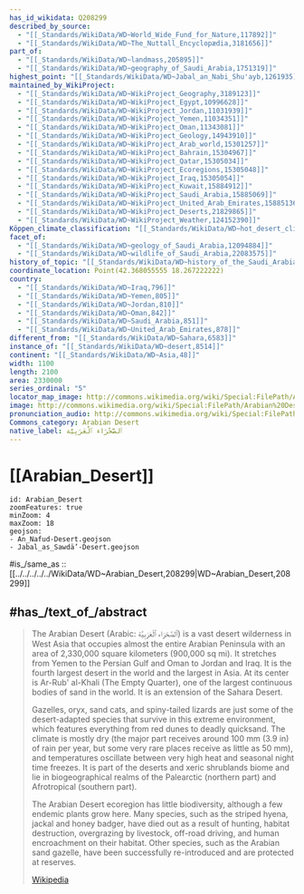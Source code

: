 ```yaml
---
has_id_wikidata: Q208299
described_by_source:
  - "[[_Standards/WikiData/WD~World_Wide_Fund_for_Nature,117892]]"
  - "[[_Standards/WikiData/WD~The_Nuttall_Encyclopædia,3181656]]"
part_of:
  - "[[_Standards/WikiData/WD~landmass,205895]]"
  - "[[_Standards/WikiData/WD~geography_of_Saudi_Arabia,1751319]]"
highest_point: "[[_Standards/WikiData/WD~Jabal_an_Nabi_Shu'ayb,1261935]]"
maintained_by_WikiProject:
  - "[[_Standards/WikiData/WD~WikiProject_Geography,3189123]]"
  - "[[_Standards/WikiData/WD~WikiProject_Egypt,10996628]]"
  - "[[_Standards/WikiData/WD~WikiProject_Jordan,11031939]]"
  - "[[_Standards/WikiData/WD~WikiProject_Yemen,11034351]]"
  - "[[_Standards/WikiData/WD~WikiProject_Oman,11343081]]"
  - "[[_Standards/WikiData/WD~WikiProject_Geology,14943910]]"
  - "[[_Standards/WikiData/WD~WikiProject_Arab_world,15301257]]"
  - "[[_Standards/WikiData/WD~WikiProject_Bahrain,15304967]]"
  - "[[_Standards/WikiData/WD~WikiProject_Qatar,15305034]]"
  - "[[_Standards/WikiData/WD~WikiProject_Ecoregions,15305048]]"
  - "[[_Standards/WikiData/WD~WikiProject_Iraq,15305054]]"
  - "[[_Standards/WikiData/WD~WikiProject_Kuwait,15884912]]"
  - "[[_Standards/WikiData/WD~WikiProject_Saudi_Arabia,15885069]]"
  - "[[_Standards/WikiData/WD~WikiProject_United_Arab_Emirates,15885136]]"
  - "[[_Standards/WikiData/WD~WikiProject_Deserts,21829865]]"
  - "[[_Standards/WikiData/WD~WikiProject_Weather,124152390]]"
Köppen_climate_classification: "[[_Standards/WikiData/WD~hot_desert_climate,5772665]]"
facet_of:
  - "[[_Standards/WikiData/WD~geology_of_Saudi_Arabia,12094884]]"
  - "[[_Standards/WikiData/WD~wildlife_of_Saudi_Arabia,22083575]]"
history_of_topic: "[[_Standards/WikiData/WD~history_of_the_Saudi_Arabian_Peninsula,22137063]]"
coordinate_location: Point(42.368055555 18.267222222)
country:
  - "[[_Standards/WikiData/WD~Iraq,796]]"
  - "[[_Standards/WikiData/WD~Yemen,805]]"
  - "[[_Standards/WikiData/WD~Jordan,810]]"
  - "[[_Standards/WikiData/WD~Oman,842]]"
  - "[[_Standards/WikiData/WD~Saudi_Arabia,851]]"
  - "[[_Standards/WikiData/WD~United_Arab_Emirates,878]]"
different_from: "[[_Standards/WikiData/WD~Sahara,6583]]"
instance_of: "[[_Standards/WikiData/WD~desert,8514]]"
continent: "[[_Standards/WikiData/WD~Asia,48]]"
width: 1100
length: 2100
area: 2330000
series_ordinal: "5"
locator_map_image: http://commons.wikimedia.org/wiki/Special:FilePath/Arabian%20Desert.jpg
image: http://commons.wikimedia.org/wiki/Special:FilePath/Arabian%20Desert%20-%20panoramio.jpg
pronunciation_audio: http://commons.wikimedia.org/wiki/Special:FilePath/LL-Q58635%20%28pan%29-Gaurav%20Jhammat-%E0%A8%85%E0%A8%B0%E0%A8%AC%E0%A9%80%20%E0%A8%AE%E0%A8%BE%E0%A8%B0%E0%A9%82%E0%A8%A5%E0%A8%B2.wav
Commons_category: Arabian Desert
native_label: ٱلصَّحْرَاء ٱلْعَرَبِيَّة
---
```


# [[Arabian_Desert]] 

```leaflet
id: Arabian_Desert
zoomFeatures: true 
minZoom: 4 
maxZoom: 18
geojson:
- An_Nafud-Desert.geojson
- Jabal_as_Sawdä’-Desert.geojson
```

#is_/same_as :: [[../../../../../WikiData/WD~Arabian_Desert,208299|WD~Arabian_Desert,208299]] 

## #has_/text_of_/abstract 

> The Arabian Desert (Arabic: ٱلصَّحْرَاء ٱلْعَرَبِيَّة) is a vast desert wilderness in West Asia that occupies almost the entire Arabian Peninsula with an area of 2,330,000 square kilometers (900,000 sq mi). It stretches from Yemen to the Persian Gulf and Oman to Jordan and Iraq. It is the fourth largest desert in the world and the largest in Asia. At its center is Ar-Rub' al-Khali (The Empty Quarter), one of the largest continuous bodies of sand in the world. It is an extension of the Sahara Desert.
>
> Gazelles, oryx, sand cats, and spiny-tailed lizards are just some of the desert-adapted species that survive in this extreme environment, which features everything from red dunes to deadly quicksand. The climate is mostly dry (the major part receives around 100 mm (3.9 in) of rain per year, but some very rare places receive as little as 50 mm), and temperatures oscillate between very high heat and seasonal night time freezes. It is part of the deserts and xeric shrublands biome and lie in biogeographical realms of the Palearctic (northern part) and Afrotropical (southern part).
>
> The Arabian Desert ecoregion has little biodiversity, although a few endemic plants grow here. Many species, such as the striped hyena, jackal and honey badger, have died out as a result of hunting, habitat destruction, overgrazing by livestock, off-road driving, and human encroachment on their habitat. Other species, such as the Arabian sand gazelle, have been successfully re-introduced and are protected at reserves.
>
> [Wikipedia](https://en.wikipedia.org/wiki/Arabian%20Desert) 

